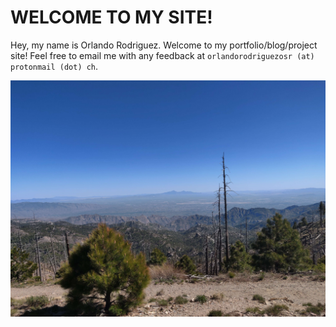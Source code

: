 # WELCOME TO MY SITE!

Hey, my name is Orlando Rodriguez. Welcome to my portfolio/blog/project site! Feel free to email me with any feedback at `orlandorodriguezosr (at) protonmail (dot) ch`.

![Image title](../images/mt_lemmon.jpg)

